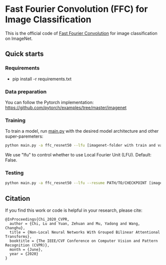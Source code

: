 # Fast Fourier Convolution (FFC) for Image Classification

This is the official code of [Fast Fourier Convolution](https://papers.nips.cc/paper/2020/hash/2fd5d41ec6cfab47e32164d5624269b1-Abstract.html) for image classification on ImageNet.

## Quick starts
### Requirements

- pip install -r requirements.txt

### Data preparation
You can follow the Pytorch implementation:
https://github.com/pytorch/examples/tree/master/imagenet

### Training

To train a model, run [main.py](main.py) with the desired model architecture and other super-paremeters:

```bash
python main.py -a ffc_resnet50 --lfu [imagenet-folder with train and val folders]
```

We use "lfu" to control whether to use Local Fourier Unit (LFU). Default: False. 

### Testing
```bash
python main.py -a ffc_resnet50 --lfu --resume PATH/TO/CHECKPOINT [imagenet-folder with train and val folders]
```

## Citation
If you find this work or code is helpful in your research, please cite:
````
@InProceedings{Chi_2020_CVPR,
  author = {Chi, Lu and Yuan, Zehuan and Mu, Yadong and Wang, Changhu},
  title = {Non-Local Neural Networks With Grouped Bilinear Attentional Transforms},
  booktitle = {The IEEE/CVF Conference on Computer Vision and Pattern Recognition (CVPR)},
  month = {June},
  year = {2020}
}
````